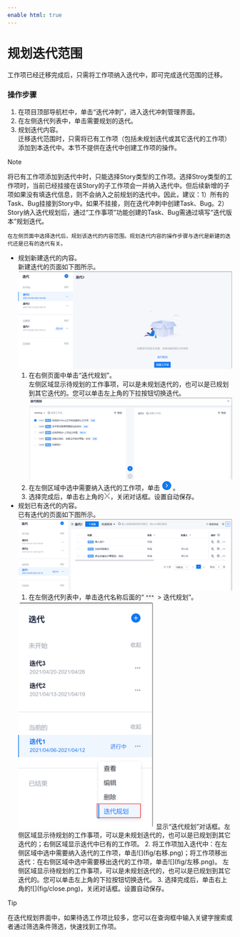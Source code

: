 ```yaml
---
enable html: true
---
```

# 规划迭代范围

工作项已经迁移完成后，只需将工作项纳入迭代中，即可完成迭代范围的迁移。

### 操作步骤
1. 在项目顶部导航栏中，单击“迭代冲刺”，进入迭代冲刺管理界面。
2. 在左侧迭代列表中，单击需要规划的迭代。    
3. 规划迭代内容。               
      迁移迭代范围时，只需将已有工作项（包括未规划迭代或其它迭代的工作项）添加到本迭代中。本节不提供在迭代中创建工作项的操作。
> [!NOTE]
> 将已有工作项添加到迭代中时，只能选择Story类型的工作项。选择Stroy类型的工作项时，当前已经挂接在该Story的子工作项会一并纳入迭代中。但后续新增的子项如果没有填迭代信息，则不会纳入之前规划的迭代中。因此，建议：1）所有的Task、Bug挂接到Story中。如果不挂接，则在迭代冲刺中创建Task、Bug。2）Story纳入迭代规划后，通过“工作事项”功能创建的Task、Bug需通过填写“迭代版本”规划迭代。
      
    在左侧页面中选择迭代后，规划该迭代的内容范围。规划迭代内容的操作步骤与迭代是新建的迭代还是已有的迭代有关。         
  * 规划新建迭代的内容。         
    新建迭代的页面如下图所示。         
    <img src="fig/迭代-新建的迭代.png" style="zoom:50%">            
    1. 在右侧页面中单击“迭代规划”。                
      左侧区域显示待规划的工作事项，可以是未规划迭代的，也可以是已规划到其它迭代的。您可以单击左上角的下拉按钮切换迭代。            
       <img src="fig/迭代-选择已有工作项.png" style="zoom:50%">   
    2. 在左侧区域中选中需要纳入迭代的工作项，单击![](fig/右移.png)。
    3. 选择完成后，单击右上角的![](fig/close.png)，关闭对话框。设置自动保存。
  * 规划已有迭代的内容。         
    已有迭代的页面如下图所示。                 
    <img src="fig/迭代-已有迭代.png" style="zoom:50%">
    1. 在左侧迭代列表中，单击迭代名称后面的“![](fig/more.png) > 迭代规划”。              
      <img src="fig/迭代-已有-选择.png" style="zoom:50%">                
       显示“迭代规划”对话框。左侧区域显示待规划的工作事项，可以是未规划迭代的，也可以是已规划到其它迭代的；右侧区域显示迭代中已有的工作项。               
    2. 将工作项加入迭代中：在左侧区域中选中需要纳入迭代的工作项，单击![](fig/右移.png)；将工作项移出迭代：在右侧区域中选中需要移出迭代的工作项，单击![](fig/左移.png)。
      左侧区域显示待规划的工作事项，可以是未规划迭代的，也可以是已规划到其它迭代的。您可以单击左上角的下拉按钮切换迭代。      
    3. 选择完成后，单击右上角的![](fig/close.png)，关闭对话框。设置自动保存。

> [!TIP]
> 在迭代规划界面中，如果待选工作项比较多，您可以在查询框中输入关键字搜索或者通过筛选条件筛选，快速找到工作项。


